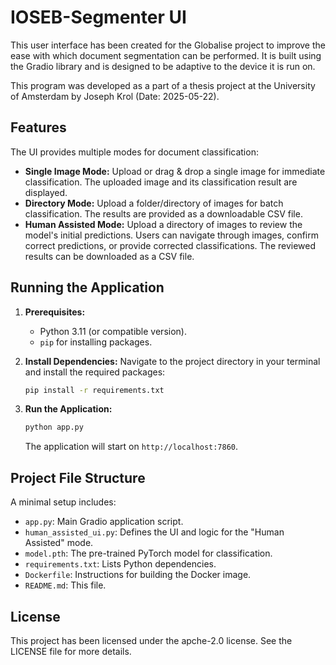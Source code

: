 # IOSEB-Segmenter UI

This user interface has been created for the Globalise project to improve the ease with which document segmentation can be performed. It is built using the Gradio library and is designed to be adaptive to the device it is run on.

This program was developed as a part of a thesis project at the University of Amsterdam by Joseph Krol (Date: 2025-05-22).

## Features

The UI provides multiple modes for document classification:

* **Single Image Mode:** Upload or drag & drop a single image for immediate classification. The uploaded image and its classification result are displayed.
* **Directory Mode:** Upload a folder/directory of images for batch classification. The results are provided as a downloadable CSV file.
* **Human Assisted Mode:** Upload a directory of images to review the model's initial predictions. Users can navigate through images, confirm correct predictions, or provide corrected classifications. The reviewed results can be downloaded as a CSV file.

## Running the Application

1.  **Prerequisites:**
    * Python 3.11 (or compatible version).
    * `pip` for installing packages.

2.  **Install Dependencies:**
    Navigate to the project directory in your terminal and install the required packages:
    ```bash
    pip install -r requirements.txt

3.  **Run the Application:**
    ```bash
    python app.py
    ```
    The application will start on `http://localhost:7860`.

## Project File Structure

A minimal setup includes:

* `app.py`: Main Gradio application script.
* `human_assisted_ui.py`: Defines the UI and logic for the "Human Assisted" mode.
* `model.pth`: The pre-trained PyTorch model for classification.
* `requirements.txt`: Lists Python dependencies.
* `Dockerfile`: Instructions for building the Docker image.
* `README.md`: This file.

## License

This project has been licensed under the apche-2.0 license. See the LICENSE file for more details.
